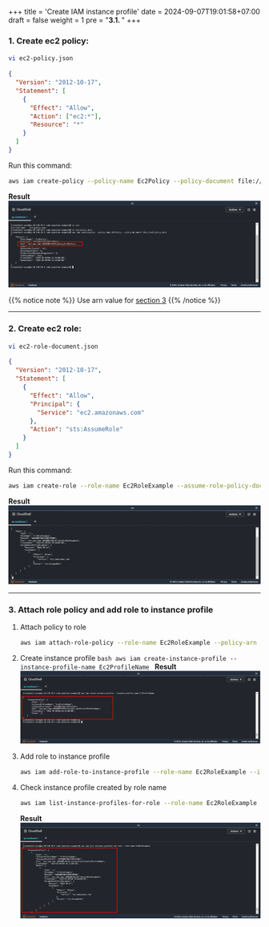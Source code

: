 +++
title = 'Create IAM instance profile'
date = 2024-09-07T19:01:58+07:00
draft = false
weight = 1
pre = "<b>3.1. </b>"
+++

### 1. Create ec2 policy:

```bash
vi ec2-policy.json
```

```json
{
  "Version": "2012-10-17",
  "Statement": [
    {
      "Effect": "Allow",
      "Action": ["ec2:*"],
      "Resource": "*"
    }
  ]
}
```

Run this command:

```bash
aws iam create-policy --policy-name Ec2Policy --policy-document file://ec2-policy.json
```

**Result**
![alt text](image.png)

{{% notice note %}}
Use arn value for [section 3](#3-attach-role-policy-and-add-role-to-instance-profile)
{{% /notice %}}

---

### 2. Create ec2 role:

```bash
vi ec2-role-document.json
```

```json
{
  "Version": "2012-10-17",
  "Statement": [
    {
      "Effect": "Allow",
      "Principal": {
        "Service": "ec2.amazonaws.com"
      },
      "Action": "sts:AssumeRole"
    }
  ]
}
```

Run this command:

```bash
aws iam create-role --role-name Ec2RoleExample --assume-role-policy-document file://ec2-role-document.json
```

**Result**
![alt text](image-1.png)

---

### 3. Attach role policy and add role to instance profile

1. Attach policy to role
   ```bash
   aws iam attach-role-policy --role-name Ec2RoleExample --policy-arn arn:aws:iam::xxxxxxxxxx:policy/Ec2Policy
   ```
2. Create instance profile
   `bash
 aws iam create-instance-profile --instance-profile-name Ec2ProfileName
 `
   **Result**
   ![alt text](image-2.png)

3. Add role to instance profile

   ```bash
   aws iam add-role-to-instance-profile --role-name Ec2RoleExample --instance-profile-name Ec2ProfileName
   ```

4. Check instance profile created by role name

   ```bash
   aws iam list-instance-profiles-for-role --role-name Ec2RoleExample
   ```

   **Result**
   ![alt text](image-3.png)
